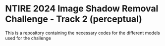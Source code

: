 # NTIRE 2024 Image Shadow Removal Challenge - Track 2 (perceptual)

This is a repository containing the necessary codes for the different models used for the challenge
